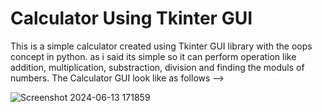 # Calculator Using Tkinter GUI
This is a simple calculator created using Tkinter GUI library with the oops concept in python. as i said its simple so it can perform operation like addition, multiplication, substraction, division and finding the moduls of numbers.
The Calculator GUI look like as follows -->

![Screenshot 2024-06-13 171859](https://github.com/KODI-13/Calculator/assets/144531434/1536582a-e2c7-4d1f-8e11-1df51ed3f2d4)

